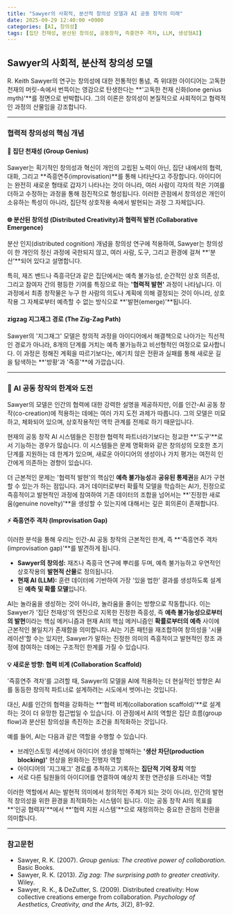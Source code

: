 ```yaml
---
title: "Sawyer의 사회적, 분산적 창의성 모델과 AI 공동 창작의 미래"
date: 2025-09-29 12:40:00 +0900
categories: [AI, 창의성]
tags: [집단 천재성, 분산된 창의성, 공동창작, 즉흥연주 격차, LLM, 생성형AI]
---
```


## Sawyer의 사회적, 분산적 창의성 모델

R. Keith Sawyer의 연구는 창의성에 대한 전통적인 통념, 즉 위대한 아이디어는 고독한 천재의 머릿-속에서 번뜩이는 영감으로 탄생한다는 **'고독한 천재 신화(lone genius myth)'**를 정면으로 반박합니다. 그의 이론은 창의성이 본질적으로 사회적이고 협력적인 과정의 산물임을 강조합니다.

---

### 협력적 창의성의 핵심 개념

#### 🧠 집단 천재성 (Group Genius)
Sawyer는 획기적인 창의성과 혁신이 개인의 고립된 노력이 아닌, 집단 내에서의 협력, 대화, 그리고 **즉흥연주(improvisation)**를 통해 나타난다고 주장합니다. 아이디어는 완전히 새로운 형태로 갑자기 나타나는 것이 아니라, 여러 사람이 각자의 작은 기여를 더하고 수정하는 과정을 통해 점진적으로 형성됩니다. 이러한 관점에서 창의성은 개인이 소유하는 특성이 아니라, 집단적 상호작용 속에서 발현되는 과정 그 자체입니다.

#### 🌐 분산된 창의성 (Distributed Creativity)과 협력적 발현 (Collaborative Emergence)
분산 인지(distributed cognition) 개념을 창의성 연구에 적용하여, Sawyer는 창의성이 한 개인의 정신 과정에 국한되지 않고, 여러 사람, 도구, 그리고 환경에 걸쳐 **'분산'**되어 있다고 설명합니다.

특히, 재즈 밴드나 즉흥극단과 같은 집단에서는 예측 불가능성, 순간적인 상호 의존성, 그리고 참여자 간의 평등한 기여를 특징으로 하는 **'협력적 발현'** 과정이 나타납니다. 이 과정에서 최종 창작물은 누구 한 사람의 의도나 계획에 의해 결정되는 것이 아니라, 상호작용 그 자체로부터 예측할 수 없는 방식으로 **'발현(emerge)'**됩니다.

####  zigzag 지그재그 경로 (The Zig-Zag Path)
Sawyer의 '지그재그' 모델은 창의적 과정을 아이디어에서 해결책으로 나아가는 직선적인 경로가 아니라, 8개의 단계를 거치는 예측 불가능하고 비선형적인 여정으로 묘사합니다. 이 과정은 정해진 계획을 따르기보다는, 예기치 않은 전환과 실패를 통해 새로운 길을 탐색하는 **'방황'과 '즉흥'**에 가깝습니다.

---

### 🤖 AI 공동 창작의 한계와 도전

Sawyer의 모델은 인간의 협력에 대한 강력한 설명을 제공하지만, 이를 인간-AI 공동 창작(co-creation)에 적용하는 데에는 여러 가지 도전 과제가 따릅니다. 그의 모델은 미묘하고, 체화되어 있으며, 상호작용적인 역학 관계를 전제로 하기 때문입니다.

현재의 공동 창작 AI 시스템들은 진정한 협력적 파트너라기보다는 정교한 **'도구'**로서 기능하는 경우가 많습니다. 이 시스템들은 문제 명확화와 같은 창의성의 모호한 초기 단계를 지원하는 데 한계가 있으며, 새로운 아이디어의 생성이나 가치 평가는 여전히 인간에게 의존하는 경향이 있습니다.

더 근본적인 문제는 '협력적 발현'의 핵심인 **예측 불가능성**과 **공유된 통제권**을 AI가 구현할 수 있는가 하는 점입니다. 과거 데이터로부터 확률적 모델을 학습하는 AI가, 진정으로 즉흥적이고 발현적인 과정에 참여하여 기존 데이터의 조합을 넘어서는 **'진정한 새로움(genuine novelty)'**을 생성할 수 있는지에 대해서는 깊은 회의론이 존재합니다.

#### ⚡️ 즉흥연주 격차 (Improvisation Gap)
이러한 분석을 통해 우리는 인간-AI 공동 창작의 근본적인 한계, 즉 **'즉흥연주 격차(improvisation gap)'**를 발견하게 됩니다.

* **Sawyer의 창의성:** 재즈나 즉흥극 연구에 뿌리를 두며, 예측 불가능하고 우연적인 상호작용의 **발현적 산물**로 정의됩니다.
* **현재 AI (LLM):** 훈련 데이터에 기반하여 가장 '있을 법한' 결과를 생성하도록 설계된 **예측 및 확률 모델**입니다.

AI는 놀라움을 생성하는 것이 아니라, 놀라움을 줄이는 방향으로 작동합니다. 이는 Sawyer가 '집단 천재성'의 엔진으로 지목한 진정한 즉흥성, 즉 **예측 불가능성으로부터의 발현**이라는 핵심 메커니즘과 현재 AI의 핵심 메커니즘인 **확률로부터의 예측** 사이에 근본적인 불일치가 존재함을 의미합니다. AI는 기존 패턴을 재조합하여 창의성을 '시뮬레이션'할 수는 있지만, Sawyer가 말하는 진정한 의미의 즉흥적이고 발현적인 창조 과정에 참여하는 데에는 구조적인 한계를 가질 수 있습니다.

#### 💡 새로운 방향: 협력 비계 (Collaboration Scaffold)
'즉흥연주 격차'를 고려할 때, Sawyer의 모델을 AI에 적용하는 더 현실적인 방향은 AI를 동등한 창의적 파트너로 설계하려는 시도에서 벗어나는 것입니다.

대신, AI를 인간의 협력을 강화하는 **'협력 비계(collaboration scaffold)'**로 설계하는 것이 더 유망한 접근법일 수 있습니다. 이 관점에서 AI의 역할은 집단 흐름(group flow)과 분산된 창의성을 촉진하는 조건을 최적화하는 것입니다.

예를 들어, AI는 다음과 같은 역할을 수행할 수 있습니다.
* 브레인스토밍 세션에서 아이디어 생성을 방해하는 **'생산 차단(production blocking)'** 현상을 완화하는 진행자 역할
* 아이디어의 '지그재그' 경로를 추적하고 기록하는 **집단적 기억 장치** 역할
* 서로 다른 팀원들의 아이디어를 연결하여 예상치 못한 연관성을 드러내는 역할

이러한 역할에서 AI는 발현적 의미에서 창의적인 주체가 되는 것이 아니라, 인간의 발현적 창의성을 위한 환경을 최적화하는 시스템이 됩니다. 이는 공동 창작 AI의 목표를 **'인공 협력자'**에서 **'협력 지원 시스템'**으로 재정의하는 중요한 관점의 전환을 의미합니다.

---

### 참고문헌
* Sawyer, R. K. (2007). *Group genius: The creative power of collaboration*. Basic Books.
* Sawyer, R. K. (2013). *Zig zag: The surprising path to greater creativity*. Wiley.
* Sawyer, R. K., & DeZutter, S. (2009). Distributed creativity: How collective creations emerge from collaboration. *Psychology of Aesthetics, Creativity, and the Arts, 3*(2), 81–92.
